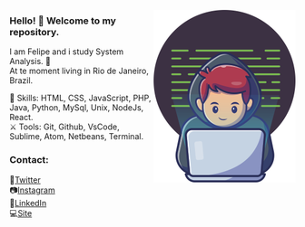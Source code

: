 <img align="right" width="250" heigth="250" src="https://github.com/felipebaloneker/felipebaloneker/blob/main/img.png" ></img>
### Hello! :vulcan_salute: Welcome to my repository.
I am Felipe and i study System Analysis. :monocle_face:<br/>
At te moment living in Rio de Janeiro, Brazil.<br/>

:mage: Skills: HTML, CSS, JavaScript, PHP, Java, Python, MySql, Unix, NodeJs, React.<br/>
:crossed_swords: Tools: Git, Github, VsCode, Sublime, Atom, Netbeans, Terminal.<br/>
 
### Contact:<br/>
:baby_chick:[Twitter](https://twitter.com/felipebaloneke2)<br/>
:camera:[Instagram](https://www.instagram.com/felipebaloneker/)<br/>
:briefcase:[LinkedIn](https://www.linkedin.com/in/felipe-baloneker-1016b3108/)<br/>
:computer:[Site](https://felipebaloneker.github.io/Site_Pessoal/)
